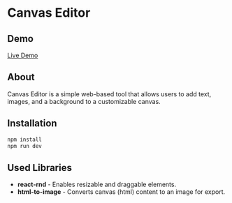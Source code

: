 # Canvas Editor

## Demo

[Live Demo](https://canvaseditor-three.vercel.app/)

## About

Canvas Editor is a simple web-based tool that allows users to add text, images, and a background to a customizable canvas.

## Installation

```sh
npm install
npm run dev
```

## Used Libraries

- **react-rnd** - Enables resizable and draggable elements.
- **html-to-image** - Converts canvas (html) content to an image for export.
